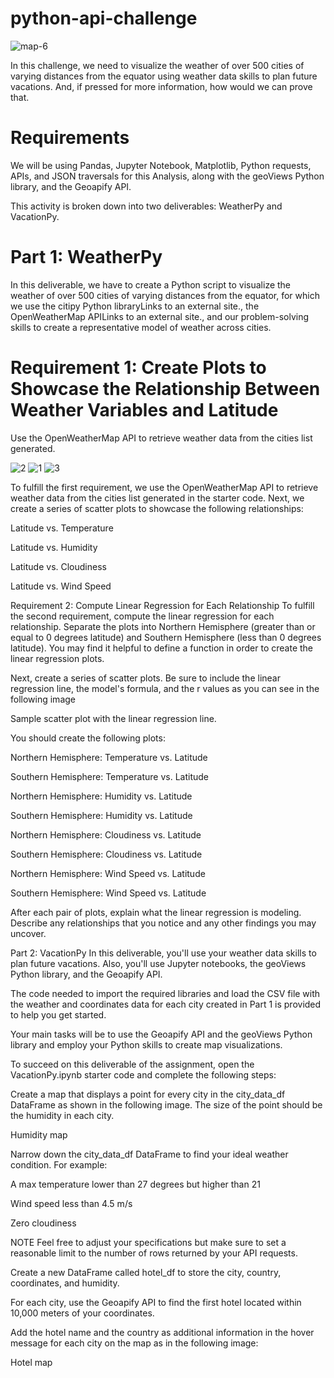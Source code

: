 # python-api-challenge
![map-6](https://github.com/Pooja14n/python-api-challenge/assets/144713762/92f872bf-2f9d-47c2-b2cb-dbe0e181b3e4)

In this challenge, we need to visualize the weather of over 500 cities of varying distances from the equator using weather data skills to plan future vacations. And, if pressed for more information, how would we can prove that.

# Requirements
We will be using Pandas, Jupyter Notebook, Matplotlib, Python requests, APIs, and JSON traversals for this Analysis, along with the geoViews Python library, and the Geoapify API.

This activity is broken down into two deliverables: WeatherPy and VacationPy.

# Part 1: WeatherPy
In this deliverable, we have to create a Python script to visualize the weather of over 500 cities of varying distances from the equator, for which we use the citipy Python libraryLinks to an external site., the OpenWeatherMap APILinks to an external site., and our problem-solving skills to create a representative model of weather across cities.

# Requirement 1: Create Plots to Showcase the Relationship Between Weather Variables and Latitude
Use the OpenWeatherMap API to retrieve weather data from the cities list generated.

![2](https://github.com/Pooja14n/python-api-challenge/assets/144713762/48730b0d-1910-4af9-804c-eedc8a641467)
![1](https://github.com/Pooja14n/python-api-challenge/assets/144713762/736b3d77-d7f6-47be-b423-d44fe9383174)
![3](https://github.com/Pooja14n/python-api-challenge/assets/144713762/c2dae362-d157-4eb2-99ed-559522cee1f1)

To fulfill the first requirement, we use the OpenWeatherMap API to retrieve weather data from the cities list generated in the starter code. Next, we create a series of scatter plots to showcase the following relationships:

Latitude vs. Temperature

Latitude vs. Humidity

Latitude vs. Cloudiness

Latitude vs. Wind Speed

Requirement 2: Compute Linear Regression for Each Relationship
To fulfill the second requirement, compute the linear regression for each relationship. Separate the plots into Northern Hemisphere (greater than or equal to 0 degrees latitude) and Southern Hemisphere (less than 0 degrees latitude). You may find it helpful to define a function in order to create the linear regression plots.

Next, create a series of scatter plots. Be sure to include the linear regression line, the model's formula, and the r values as you can see in the following image

Sample scatter plot with the linear regression line.

You should create the following plots:

Northern Hemisphere: Temperature vs. Latitude

Southern Hemisphere: Temperature vs. Latitude

Northern Hemisphere: Humidity vs. Latitude

Southern Hemisphere: Humidity vs. Latitude

Northern Hemisphere: Cloudiness vs. Latitude

Southern Hemisphere: Cloudiness vs. Latitude

Northern Hemisphere: Wind Speed vs. Latitude

Southern Hemisphere: Wind Speed vs. Latitude

After each pair of plots, explain what the linear regression is modeling. Describe any relationships that you notice and any other findings you may uncover.

Part 2: VacationPy
In this deliverable, you'll use your weather data skills to plan future vacations. Also, you'll use Jupyter notebooks, the geoViews Python library, and the Geoapify API.

The code needed to import the required libraries and load the CSV file with the weather and coordinates data for each city created in Part 1 is provided to help you get started.

Your main tasks will be to use the Geoapify API and the geoViews Python library and employ your Python skills to create map visualizations.

To succeed on this deliverable of the assignment, open the VacationPy.ipynb starter code and complete the following steps:

Create a map that displays a point for every city in the city_data_df DataFrame as shown in the following image. The size of the point should be the humidity in each city.

Humidity map

Narrow down the city_data_df DataFrame to find your ideal weather condition. For example:

A max temperature lower than 27 degrees but higher than 21

Wind speed less than 4.5 m/s

Zero cloudiness

NOTE
Feel free to adjust your specifications but make sure to set a reasonable limit to the number of rows returned by your API requests.

Create a new DataFrame called hotel_df to store the city, country, coordinates, and humidity.

For each city, use the Geoapify API to find the first hotel located within 10,000 meters of your coordinates.

Add the hotel name and the country as additional information in the hover message for each city on the map as in the following image:

Hotel map
